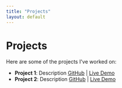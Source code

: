 ```yaml
---
title: "Projects"
layout: default
---
```

# Projects
Here are some of the projects I've worked on:
- **Project 1**: Description [GitHub](#) | [Live Demo](#)
- **Project 2**: Description [GitHub](#) | [Live Demo](#)